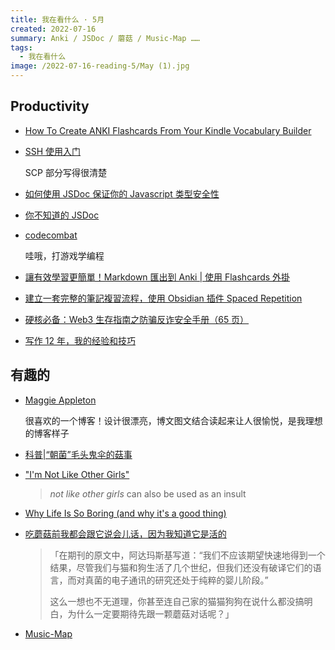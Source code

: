 ```yaml
---
title: 我在看什么 · 5月
created: 2022-07-16
summary: Anki / JSDoc / 蘑菇 / Music-Map ……
tags:
  - 我在看什么
image: /2022-07-16-reading-5/May (1).jpg
---
```


## Productivity

- [How To Create ANKI Flashcards From Your Kindle Vocabulary Builder](https://learnoutlive.com/kindle-vocabulary-builder-anki-flashcards/)
- [SSH 使用入门](https://wiki.cheng-group.net/wiki/%E9%9B%86%E7%BE%A4%E4%BD%BF%E7%94%A8/ssh_note#ssh-%E4%BD%BF%E7%94%A8%E5%85%A5%E9%97%A8)

  SCP 部分写得很清楚

- [如何使用 JSDoc 保证你的 Javascript 类型安全性](https://mp.weixin.qq.com/s/PcHu-DeZDQCdtWjzb-QkBA)
- [你不知道的 JSDoc](https://juejin.cn/post/7072685382323830821)
- [codecombat](https://codecombat.cn/)

  哇哦，打游戏学编程

- [讓有效學習更簡單！Markdown 匯出到 Anki | 使用 Flashcards 外掛](http://jdev.tw/blog/6505)
- [建立一套完整的筆記複習流程，使用 Obsidian 插件 Spaced Repetition](https://ithelp.ithome.com.tw/articles/10280788?sc=iThomeR)
- [硬核必备：Web3 生存指南之防骗反诈安全手册（65 页）](https://web3caff.com/zh/archives/8304)
- [写作 12 年，我的经验和技巧](https://catcoding.me/p/writing-for-joy/)

## 有趣的

- [Maggie Appleton](https://maggieappleton.com/)

  很喜欢的一个博客！设计很漂亮，博文图文结合读起来让人很愉悦，是我理想的博客样子

- [科普|“朝菌”毛头鬼伞的菇事](https://mp.weixin.qq.com/s/YeLuBH9VZ1l-bltKdEqxsw)
- ["I'm Not Like Other Girls"](https://www.youtube.com/watch?v=7nL-kgbbcBA)
  > _not like other girls_ can also be used as an insult
- [Why Life Is So Boring (and why it's a good thing)](https://www.youtube.com/watch?v=Wuu-2CR8btw)
- [吃蘑菇前我都会跟它说会儿话，因为我知道它是活的](https://mp.weixin.qq.com/s/qrtfEJMRn3LH0W05nBIa5Q)
  > 「在期刊的原文中，阿达玛斯基写道：“我们不应该期望快速地得到一个结果，尽管我们与猫和狗生活了几个世纪，但我们还没有破译它们的语言，而对真菌的电子通讯的研究还处于纯粹的婴儿阶段。”
  >
  > 这么一想也不无道理，你甚至连自己家的猫猫狗狗在说什么都没搞明白，为什么一定要期待先跟一颗蘑菇对话呢？」
- [Music-Map](https://www.music-map.com/)
